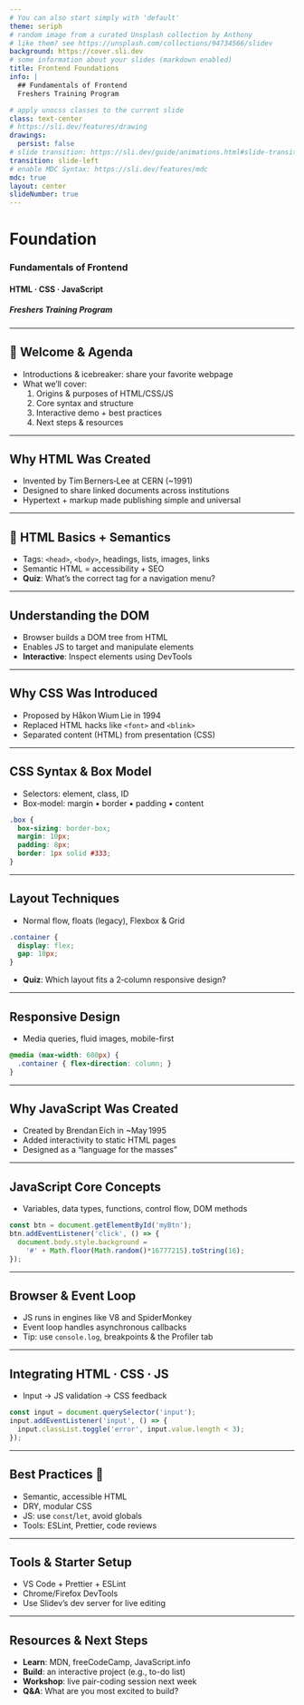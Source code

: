 ```yaml
---
# You can also start simply with 'default'
theme: seriph
# random image from a curated Unsplash collection by Anthony
# like them? see https://unsplash.com/collections/94734566/slidev
background: https://cover.sli.dev
# some information about your slides (markdown enabled)
title: Frontend Foundations
info: |
  ## Fundamentals of Frontend
  Freshers Training Program

# apply unocss classes to the current slide
class: text-center
# https://sli.dev/features/drawing
drawings:
  persist: false
# slide transition: https://sli.dev/guide/animations.html#slide-transitions
transition: slide-left
# enable MDC Syntax: https://sli.dev/features/mdc
mdc: true
layout: center
slideNumber: true
---
```


# Foundation

### Fundamentals of Frontend

#### HTML · CSS · JavaScript

##### Freshers Training Program

---

## 🧭 Welcome & Agenda

- Introductions & icebreaker: share your favorite webpage  
- What we’ll cover:  
  1. Origins & purposes of HTML/CSS/JS  
  2. Core syntax and structure  
  3. Interactive demo + best practices  
  4. Next steps & resources

---

## Why HTML Was Created

- Invented by Tim Berners‑Lee at CERN (~1991)  
- Designed to share linked documents across institutions  
- Hypertext + markup made publishing simple and universal

---

## 🎨 HTML Basics + Semantics

- Tags: `<head>`, `<body>`, headings, lists, images, links  
- Semantic HTML = accessibility + SEO  
- **Quiz**: What’s the correct tag for a navigation menu?

---

## Understanding the DOM

- Browser builds a DOM tree from HTML  
- Enables JS to target and manipulate elements  
- **Interactive**: Inspect elements using DevTools

---

## Why CSS Was Introduced

- Proposed by Håkon Wium Lie in 1994  
- Replaced HTML hacks like `<font>` and `<blink>`  
- Separated content (HTML) from presentation (CSS)

---

## CSS Syntax & Box Model

- Selectors: element, class, ID  
- Box‑model: margin ▪ border ▪ padding ▪ content  

```css
.box {
  box-sizing: border-box;
  margin: 10px;
  padding: 8px;
  border: 1px solid #333;
}
```

---

## Layout Techniques

- Normal flow, floats (legacy), Flexbox & Grid  

```css
.container {
  display: flex;
  gap: 10px;
}
```

- **Quiz**: Which layout fits a 2‑column responsive design?

---

## Responsive Design

- Media queries, fluid images, mobile-first  

```css
@media (max-width: 600px) {
  .container { flex-direction: column; }
}
```

---

## Why JavaScript Was Created

- Created by Brendan Eich in ~May 1995  
- Added interactivity to static HTML pages  
- Designed as a “language for the masses”

---

## JavaScript Core Concepts

- Variables, data types, functions, control flow, DOM methods  

```js
const btn = document.getElementById('myBtn');
btn.addEventListener('click', () => {
  document.body.style.background =
    '#' + Math.floor(Math.random()*16777215).toString(16);
});
```

---

## Browser & Event Loop

- JS runs in engines like V8 and SpiderMonkey  
- Event loop handles asynchronous callbacks  
- Tip: use `console.log`, breakpoints & the Profiler tab

---

## Integrating HTML · CSS · JS

- Input → JS validation → CSS feedback  

```js
const input = document.querySelector('input');
input.addEventListener('input', () => {
  input.classList.toggle('error', input.value.length < 3);
});
```

---

## Best Practices 🧹

- Semantic, accessible HTML  
- DRY, modular CSS  
- JS: use `const`/`let`, avoid globals  
- Tools: ESLint, Prettier, code reviews

---

## Tools & Starter Setup

- VS Code + Prettier + ESLint  
- Chrome/Firefox DevTools  
- Use Slidev’s dev server for live editing

---

## Resources & Next Steps

- **Learn**: MDN, freeCodeCamp, JavaScript.info  
- **Build**: an interactive project (e.g., to-do list)  
- **Workshop**: live pair-coding session next week  
- **Q&A**: What are you most excited to build?
